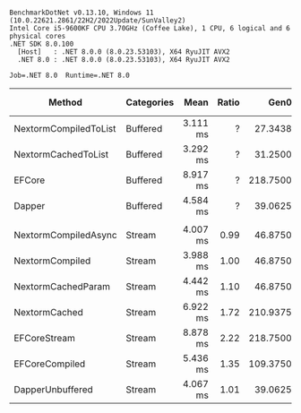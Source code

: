```

BenchmarkDotNet v0.13.10, Windows 11 (10.0.22621.2861/22H2/2022Update/SunValley2)
Intel Core i5-9600KF CPU 3.70GHz (Coffee Lake), 1 CPU, 6 logical and 6 physical cores
.NET SDK 8.0.100
  [Host]   : .NET 8.0.0 (8.0.23.53103), X64 RyuJIT AVX2
  .NET 8.0 : .NET 8.0.0 (8.0.23.53103), X64 RyuJIT AVX2

Job=.NET 8.0  Runtime=.NET 8.0  

```
| Method                | Categories | Mean     | Ratio | Gen0     | Gen1     | Allocated  | Alloc Ratio |
|---------------------- |----------- |---------:|------:|---------:|---------:|-----------:|------------:|
| NextormCompiledToList | Buffered   | 3.111 ms |     ? |  27.3438 |        - |  140.29 KB |           ? |
| NextormCachedToList   | Buffered   | 3.292 ms |     ? |  31.2500 |        - |  147.75 KB |           ? |
| EFCore                | Buffered   | 8.917 ms |     ? | 218.7500 |  31.2500 | 1071.48 KB |           ? |
| Dapper                | Buffered   | 4.584 ms |     ? |  39.0625 |        - |  185.39 KB |           ? |
|                       |            |          |       |          |          |            |             |
| NextormCompiledAsync  | Stream     | 4.007 ms |  0.99 |  46.8750 |        - |  228.99 KB |        1.02 |
| NextormCompiled       | Stream     | 3.988 ms |  1.00 |  46.8750 |        - |  225.08 KB |        1.00 |
| NextormCachedParam    | Stream     | 4.442 ms |  1.10 |  46.8750 |        - |  231.83 KB |        1.03 |
| NextormCached         | Stream     | 6.922 ms |  1.72 | 210.9375 | 203.1250 |   979.6 KB |        4.35 |
| EFCoreStream          | Stream     | 8.878 ms |  2.22 | 218.7500 |  31.2500 | 1060.78 KB |        4.71 |
| EFCoreCompiled        | Stream     | 5.436 ms |  1.35 | 109.3750 |  31.2500 |  534.38 KB |        2.37 |
| DapperUnbuffered      | Stream     | 4.067 ms |  1.01 |  39.0625 |        - |  208.67 KB |        0.93 |
